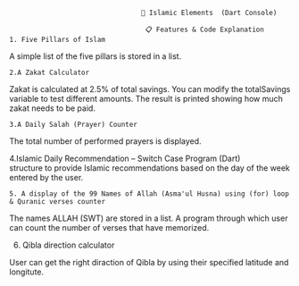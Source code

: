                                     🕌 Islamic Elements  (Dart Console)
  
                                      📋 Features & Code Explanation
	1. Five Pillars of Islam
 A simple list of the five pillars is stored in a list.

	2.A Zakat Calculator
Zakat is calculated at 2.5% of total savings.
You can modify the totalSavings variable to test different amounts.
The result is printed showing how much zakat needs to be paid.

    3.A Daily Salah (Prayer) Counter
The total number of performed prayers is displayed.

   4.Islamic Daily Recommendation – Switch Case Program (Dart)  
 structure to provide Islamic recommendations based on the day of the week entered by the user. 


	5. A display of the 99 Names of Allah (Asma'ul Husna) using (for) loop 
    & Quranic verses counter

 The names ALLAH (SWT) are stored in a list.
 A program through which user can count the number of verses that have memorized.

   6. Qibla direction calculator

 User can get the right diraction of Qibla by using their specified latitude and longitute.
 
